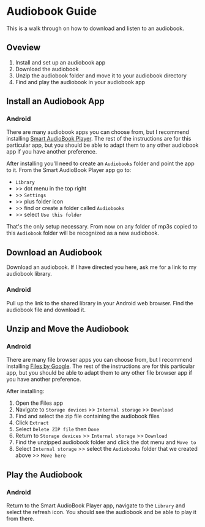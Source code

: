 # Audiobook Guide

This is a walk through on how to download and listen to an audiobook.

## Oveview

1. Install and set up an audiobook app
1. Download the audiobook
1. Unzip the audiobook folder and move it to your audiobook directory
1. Find and play the audiobook in your audiobook app

## Install an Audiobook App

### Android

There are many audiobook apps you can choose from, but I recommend installing [Smart AudioBook Player](https://play.google.com/store/apps/details?id=ak.alizandro.smartaudiobookplayer&hl=en_US&gl=US). The rest of the instructions are for this particular app, but you should be able to adapt them to any other audiobook app if you have another preference.

After installing you'll need to create an `Audiobooks` folder and point the app to it. From the Smart AudioBook Player app go to:
- `Library`
- \>> dot menu in the top right
- \>> `Settings`
- \>> plus folder icon
- \>> find or create a folder called `Audiobooks`
- \>> select `Use this folder`

That's the only setup necessary. From now on any folder of mp3s copied to this `Audiobook` folder will be recognized as a new audiobook.

## Download an Audiobook

Download an audiobook. If I have directed you here, ask me for a link to my audiobook library.

### Android

Pull up the link to the shared library in your Android web browser. Find the audiobook file and download it.

## Unzip and Move the Audiobook

### Android

There are many file browser apps you can choose from, but I recommend installing [Files by Google](https://play.google.com/store/apps/details?id=com.google.android.apps.nbu.files&hl=en_US&gl=US). The rest of the instructions are for this particular app, but you should be able to adapt them to any other file browser app if you have another preference.

After installing:
1. Open the Files app
1. Navigate to `Storage devices` >> `Internal storage` >> `Download`
1. Find and select the zip file containing the audiobook files
1. Click `Extract`
1. Select `Delete ZIP file` then `Done`
1. Return to `Storage devices` >> `Internal storage` >> `Download`
1. Find the unzipped audiobook folder and click the dot menu and `Move to`
1. Select `Internal storage` >> select the `Audiobooks` folder that we created above >> `Move here`

## Play the Audiobook

### Android

Return to the Smart AudioBook Player app, navigate to the `Library` and select the refresh icon. You should see the audiobook and be able to play it from there.


